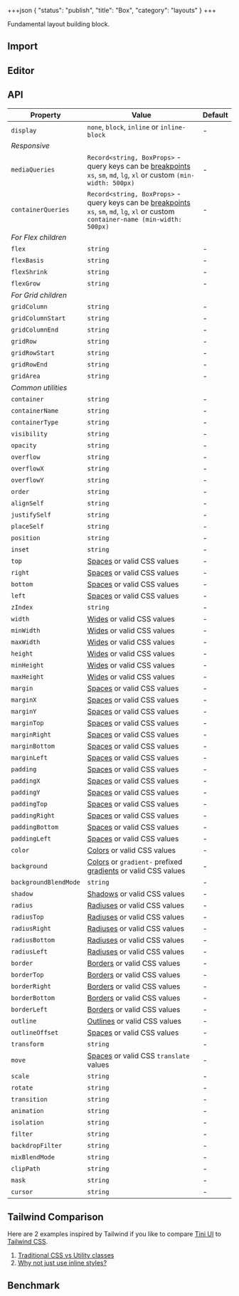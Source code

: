 +++json
{
  "status": "publish",
  "title": "Box",
  "category": "layouts"
}
+++

Fundamental layout building block.

## Import

<app-component-import componentName="box"></app-component-import>

## Editor

<content-ui-post-box block="editor"></content-ui-post-box>

## API

| Property              | Value                                                                                                                                                                  | Default |
| --------------------- | ---------------------------------------------------------------------------------------------------------------------------------------------------------------------- | ------- |
| `display`             | `none`, `block`, `inline` or `inline-block`                                                                                                                            | -       |
| _Responsive_          |
| `mediaQueries`        | `Record<string, BoxProps>` - query keys can be [breakpoints](/ui/design-tokens#breakpoints) `xs`, `sm`, `md`, `lg`, `xl` or custom `(min-width: 500px)`                | -       |
| `containerQueries`    | `Record<string, BoxProps>` - query keys can be [breakpoints](/ui/design-tokens#breakpoints) `xs`, `sm`, `md`, `lg`, `xl` or custom `container-name (min-width: 500px)` | -       |
| _For Flex children_   |
| `flex`                | `string`                                                                                                                                                               | -       |
| `flexBasis`           | `string`                                                                                                                                                               | -       |
| `flexShrink`          | `string`                                                                                                                                                               | -       |
| `flexGrow`            | `string`                                                                                                                                                               | -       |
| _For Grid children_   |
| `gridColumn`          | `string`                                                                                                                                                               | -       |
| `gridColumnStart`     | `string`                                                                                                                                                               | -       |
| `gridColumnEnd`       | `string`                                                                                                                                                               | -       |
| `gridRow`             | `string`                                                                                                                                                               | -       |
| `gridRowStart`        | `string`                                                                                                                                                               | -       |
| `gridRowEnd`          | `string`                                                                                                                                                               | -       |
| `gridArea`            | `string`                                                                                                                                                               | -       |
| _Common utilities_    |
| `container`           | `string`                                                                                                                                                               | -       |
| `containerName`       | `string`                                                                                                                                                               | -       |
| `containerType`       | `string`                                                                                                                                                               | -       |
| `visibility`          | `string`                                                                                                                                                               | -       |
| `opacity`             | `string`                                                                                                                                                               | -       |
| `overflow`            | `string`                                                                                                                                                               | -       |
| `overflowX`           | `string`                                                                                                                                                               | -       |
| `overflowY`           | `string`                                                                                                                                                               | -       |
| `order`               | `string`                                                                                                                                                               | -       |
| `alignSelf`           | `string`                                                                                                                                                               | -       |
| `justifySelf`         | `string`                                                                                                                                                               | -       |
| `placeSelf`           | `string`                                                                                                                                                               | -       |
| `position`            | `string`                                                                                                                                                               | -       |
| `inset`               | `string`                                                                                                                                                               | -       |
| `top`                 | [Spaces](/ui/design-tokens#spaces) or valid CSS values                                                                                                                 | -       |
| `right`               | [Spaces](/ui/design-tokens#spaces) or valid CSS values                                                                                                                 | -       |
| `bottom`              | [Spaces](/ui/design-tokens#spaces) or valid CSS values                                                                                                                 | -       |
| `left`                | [Spaces](/ui/design-tokens#spaces) or valid CSS values                                                                                                                 | -       |
| `zIndex`              | `string`                                                                                                                                                               | -       |
| `width`               | [Wides](/ui/design-tokens#wides) or valid CSS values                                                                                                                   | -       |
| `minWidth`            | [Wides](/ui/design-tokens#wides) or valid CSS values                                                                                                                   | -       |
| `maxWidth`            | [Wides](/ui/design-tokens#wides) or valid CSS values                                                                                                                   | -       |
| `height`              | [Wides](/ui/design-tokens#wides) or valid CSS values                                                                                                                   | -       |
| `minHeight`           | [Wides](/ui/design-tokens#wides) or valid CSS values                                                                                                                   | -       |
| `maxHeight`           | [Wides](/ui/design-tokens#wides) or valid CSS values                                                                                                                   | -       |
| `margin`              | [Spaces](/ui/design-tokens#spaces) or valid CSS values                                                                                                                 | -       |
| `marginX`             | [Spaces](/ui/design-tokens#spaces) or valid CSS values                                                                                                                 | -       |
| `marginY`             | [Spaces](/ui/design-tokens#spaces) or valid CSS values                                                                                                                 | -       |
| `marginTop`           | [Spaces](/ui/design-tokens#spaces) or valid CSS values                                                                                                                 | -       |
| `marginRight`         | [Spaces](/ui/design-tokens#spaces) or valid CSS values                                                                                                                 | -       |
| `marginBottom`        | [Spaces](/ui/design-tokens#spaces) or valid CSS values                                                                                                                 | -       |
| `marginLeft`          | [Spaces](/ui/design-tokens#spaces) or valid CSS values                                                                                                                 | -       |
| `padding`             | [Spaces](/ui/design-tokens#spaces) or valid CSS values                                                                                                                 | -       |
| `paddingX`            | [Spaces](/ui/design-tokens#spaces) or valid CSS values                                                                                                                 | -       |
| `paddingY`            | [Spaces](/ui/design-tokens#spaces) or valid CSS values                                                                                                                 | -       |
| `paddingTop`          | [Spaces](/ui/design-tokens#spaces) or valid CSS values                                                                                                                 | -       |
| `paddingRight`        | [Spaces](/ui/design-tokens#spaces) or valid CSS values                                                                                                                 | -       |
| `paddingBottom`       | [Spaces](/ui/design-tokens#spaces) or valid CSS values                                                                                                                 | -       |
| `paddingLeft`         | [Spaces](/ui/design-tokens#spaces) or valid CSS values                                                                                                                 | -       |
| `color`               | [Colors](/ui/design-tokens#colors) or valid CSS values                                                                                                                 | -       |
| `background`          | [Colors](/ui/design-tokens#colors) or `gradient-` prefixed [gradients](/ui/design-tokens#gradients) or valid CSS values                                                | -       |
| `backgroundBlendMode` | `string`                                                                                                                                                               | -       |
| `shadow`              | [Shadows](/ui/design-tokens#shadows) or valid CSS values                                                                                                               | -       |
| `radius`              | [Radiuses](/ui/design-tokens#radiuses) or valid CSS values                                                                                                             | -       |
| `radiusTop`           | [Radiuses](/ui/design-tokens#radiuses) or valid CSS values                                                                                                             | -       |
| `radiusRight`         | [Radiuses](/ui/design-tokens#radiuses) or valid CSS values                                                                                                             | -       |
| `radiusBottom`        | [Radiuses](/ui/design-tokens#radiuses) or valid CSS values                                                                                                             | -       |
| `radiusLeft`          | [Radiuses](/ui/design-tokens#radiuses) or valid CSS values                                                                                                             | -       |
| `border`              | [Borders](/ui/design-tokens#borders) or valid CSS values                                                                                                               | -       |
| `borderTop`           | [Borders](/ui/design-tokens#borders) or valid CSS values                                                                                                               | -       |
| `borderRight`         | [Borders](/ui/design-tokens#borders) or valid CSS values                                                                                                               | -       |
| `borderBottom`        | [Borders](/ui/design-tokens#borders) or valid CSS values                                                                                                               | -       |
| `borderLeft`          | [Borders](/ui/design-tokens#borders) or valid CSS values                                                                                                               | -       |
| `outline`             | [Outlines](/ui/design-tokens#outlines) or valid CSS values                                                                                                             | -       |
| `outlineOffset`       | [Spaces](/ui/design-tokens#spaces) or valid CSS values                                                                                                                 | -       |
| `transform`           | `string`                                                                                                                                                               | -       |
| `move`                | [Spaces](/ui/design-tokens#spaces) or valid CSS `translate` values                                                                                                     | -       |
| `scale`               | `string`                                                                                                                                                               | -       |
| `rotate`              | `string`                                                                                                                                                               | -       |
| `transition`          | `string`                                                                                                                                                               | -       |
| `animation`           | `string`                                                                                                                                                               | -       |
| `isolation`           | `string`                                                                                                                                                               | -       |
| `filter`              | `string`                                                                                                                                                               | -       |
| `backdropFilter`      | `string`                                                                                                                                                               | -       |
| `mixBlendMode`        | `string`                                                                                                                                                               | -       |
| `clipPath`            | `string`                                                                                                                                                               | -       |
| `mask`                | `string`                                                                                                                                                               | -       |
| `cursor`              | `string`                                                                                                                                                               | -       |

## Tailwind Comparison

Here are 2 examples inspired by Tailwind if you like to compare [Tini UI](/ui) to [Tailwind CSS](https://tailwindcss.com/).

1. [Traditional CSS vs Utility classes](https://tailwindcss.com/docs/utility-first)
2. [Why not just use inline styles?](https://tailwindcss.com/docs/utility-first#why-not-just-use-inline-styles)

<content-ui-post-box block="tailwind"></content-ui-post-box>

## Benchmark

<app-component-benchmark reportId="ui-box"></app-component-benchmark>
